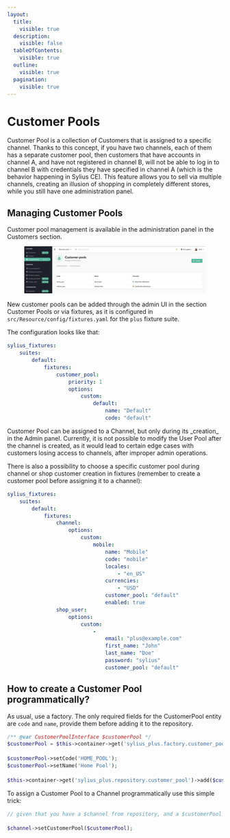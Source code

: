 ```yaml
---
layout:
  title:
    visible: true
  description:
    visible: false
  tableOfContents:
    visible: true
  outline:
    visible: true
  pagination:
    visible: true
---
```


# Customer Pools

Customer Pool is a collection of Customers that is assigned to a specific channel. Thanks to this concept, if you have two channels, each of them has a separate customer pool, then customers that have accounts in channel A, and have not registered in channel B, will not be able to log in to channel B with credentials they have specified in channel A (which is the behavior happening in Sylius CE). This feature allows you to sell via multiple channels, creating an illusion of shopping in completely different stores, while you still have one administration panel.

## Managing Customer Pools

Customer pool management is available in the administration panel in the Customers section.

<figure><img src="../../.gitbook/assets/customer_pools.png" alt=""><figcaption></figcaption></figure>

New customer pools can be added through the admin UI in the section Customer Pools or via fixtures, as it is configured in `src/Resource/config/fixtures.yaml` for the `plus` fixture suite.

The configuration looks like that:

```yaml
sylius_fixtures:
    suites:
        default:
            fixtures:
                customer_pool:
                    priority: 1
                    options:
                        custom:
                            default:
                                name: "Default"
                                code: "default"
```

Customer Pool can be assigned to a Channel, but only during its \_creation\_ in the Admin panel. Currently, it is not possible to modify the User Pool after the channel is created, as it would lead to certain edge cases with customers losing access to channels, after improper admin operations.

There is also a possibility to choose a specific customer pool during channel or shop customer creation in fixtures (remember to create a customer pool before assigning it to a channel):

```yaml
sylius_fixtures:
    suites:
        default:
            fixtures:
                channel:
                    options:
                        custom:
                            mobile:
                                name: "Mobile"
                                code: "mobile"
                                locales:
                                    - "en_US"
                                currencies:
                                    - "USD"
                                customer_pool: "default"
                                enabled: true
                shop_user:
                    options:
                        custom:
                            -
                                email: "plus@example.com"
                                first_name: "John"
                                last_name: "Doe"
                                password: "sylius"
                                customer_pool: "default"
```

## How to create a Customer Pool programmatically?

As usual, use a factory. The only required fields for the CustomerPool entity are `code` and `name`, provide them before adding it to the repository.

```php
/** @var CustomerPoolInterface $customerPool */
$customerPool = $this->container->get('sylius_plus.factory.customer_pool')->createNew();

$customerPool->setCode('HOME_POOL');
$customerPool->setName('Home Pool');

$this->container->get('sylius_plus.repository.customer_pool')->add($customerPool);
```

To assign a Customer Pool to a Channel programmatically use this simple trick:

```php
// given that you have a $channel from repository, and a $customerPool just created above

$channel->setCustomerPool($customerPool);
```
